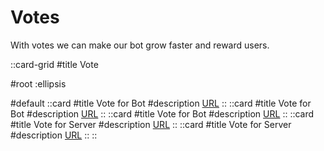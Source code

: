 # Votes

With votes we can make our bot grow faster and reward users.

::card-grid
#title
Vote

#root
:ellipsis

#default
  ::card
  #title
  Vote for Bot
  #description
  [URL](https://discords.com/bots/bot/1087656468108562442/vote)
  ::
  ::card
  #title
  Vote for Bot
  #description
  [URL](https://top.gg/servers/1068457781780287538/vote)
  ::
  ::card
  #title
  Vote for Bot
  #description
  [URL](https://discordlist.gg/bot/1087656468108562442)
  ::
  ::card
  #title
  Vote for Server
  #description
  [URL](https://top.gg/bot/1087656468108562442/vote)
  ::
  ::card
  #title
  Vote for Server
  #description
  [URL](https://discadia.com/vote/chocoguard/)
  ::
::